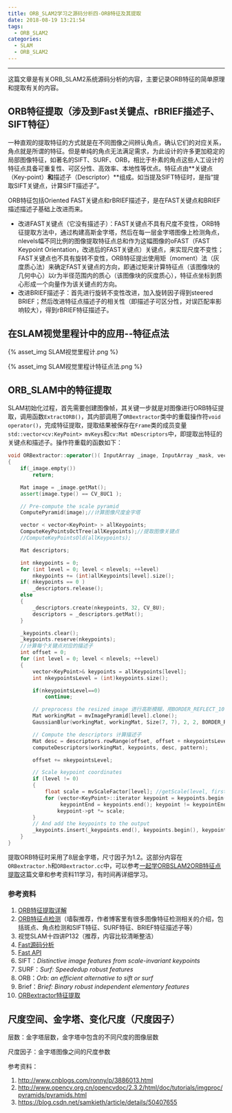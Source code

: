```yaml
---
title: ORB_SLAM2学习之源码分析四-ORB特征及其提取
date: 2018-08-19 13:21:54
tags: 
  - ORB_SLAM2
categories: 
  - SLAM
  - ORB_SLAM2
---
```


---

这篇文章是有关ORB_SLAM2系统源码分析的内容，主要记录ORB特征的简单原理和提取有关的内容。

<!--more--->

## ORB特征提取（涉及到Fast关键点、rBRIEF描述子、SIFT特征）

一种直观的提取特征的方式就是在不同图像之间辨认角点，确认它们的对应关系，角点就是所谓的特征。但是单纯的角点无法满足需求，为此设计的许多更加稳定的局部图像特征，如著名的SIFT、SURF、ORB，相比于朴素的角点这些人工设计的特征点具备可重复性、可区分性、高效率、本地性等优点。特征点由**关键点（Key-point）**和**描述子（Descriptor）**组成。如当提及SIFT特征时，是指“提取SIFT关键点，计算SIFT描述子”。

ORB特征包括Oriented FAST关键点和rBRIEF描述子，是在FAST关键点和BRIEF描述描述子基础上改进而来。

- 改进FAST关键点（它没有描述子）：FAST关键点不具有尺度不变性，ORB特征提取方法中，通过构建高斯金字塔，然后在每一层金字塔图像上检测角点，nlevels幅不同比例的图像提取特征点总和作为这幅图像的oFAST（FAST Keypoint Orientation，改进后的FAST关键点）关键点，来实现尺度不变性；FAST关键点也不具有旋转不变性，ORB特征提出使用矩（moment）法（灰度质心法）来确定FAST关键点的方向，即通过矩来计算特征点（该图像块的几何中心）以r为半径范围内的质心（该图像块的灰度质心），特征点坐标到质心形成一个向量作为该关键点的方向。
- 改进BRIEF描述子：首先进行旋转不变性改进，加入旋转因子得到steered BRIEF；然后改进特征点描述子的相关性（即描述子可区分性，对误匹配率影响较大），得到rBRIEF特征描述子。

## 在SLAM视觉里程计中的应用--特征点法

{% asset_img SLAM视觉里程计.png %}

{% asset_img SLAM视觉里程计特征点法.png %}

## ORB_SLAM中的特征提取

SLAM初始化过程，首先需要创建图像帧，其关键一步就是对图像进行ORB特征提取，调用函数`ExtractORB()`，其内部调用了`ORBextractor`类中的重载操作符`void operator()`，完成特征提取，提取结果被保存在`Frame`类的成员变量`std::vector<cv:KeyPoint> mvKeys`和`cv:Mat mDescriptors`中，即提取出特征的关键点和描述子。操作符重载的函数如下：

~~~c++
void ORBextractor::operator()( InputArray _image, InputArray _mask, vector<KeyPoint>& _keypoints, OutputArray _descriptors)
{
    if(_image.empty())
        return;

    Mat image = _image.getMat();
    assert(image.type() == CV_8UC1 );

    // Pre-compute the scale pyramid
    ComputePyramid(image);//计算图像尺度金字塔

    vector < vector<KeyPoint> > allKeypoints;
    ComputeKeyPointsOctTree(allKeypoints);//提取图像关键点
    //ComputeKeyPointsOld(allKeypoints);

    Mat descriptors;

    int nkeypoints = 0;
    for (int level = 0; level < nlevels; ++level)
        nkeypoints += (int)allKeypoints[level].size();
    if( nkeypoints == 0 )
        _descriptors.release();
    else
    {
        _descriptors.create(nkeypoints, 32, CV_8U);
        descriptors = _descriptors.getMat();
    }

    _keypoints.clear();
    _keypoints.reserve(nkeypoints);
	//计算每个关键点对应的描述子
    int offset = 0;
    for (int level = 0; level < nlevels; ++level)
    {
        vector<KeyPoint>& keypoints = allKeypoints[level];
        int nkeypointsLevel = (int)keypoints.size();

        if(nkeypointsLevel==0)
            continue;

        // preprocess the resized image 进行高斯模糊，用BORDER_REFLECT_101方法处理边缘
        Mat workingMat = mvImagePyramid[level].clone();
        GaussianBlur(workingMat, workingMat, Size(7, 7), 2, 2, BORDER_REFLECT_101);

        // Compute the descriptors 计算描述子
        Mat desc = descriptors.rowRange(offset, offset + nkeypointsLevel);
        computeDescriptors(workingMat, keypoints, desc, pattern);

        offset += nkeypointsLevel;

        // Scale keypoint coordinates
        if (level != 0)
        {
            float scale = mvScaleFactor[level]; //getScale(level, firstLevel, scaleFactor);
            for (vector<KeyPoint>::iterator keypoint = keypoints.begin(),
                 keypointEnd = keypoints.end(); keypoint != keypointEnd; ++keypoint)
                keypoint->pt *= scale;
        }
        // And add the keypoints to the output
        _keypoints.insert(_keypoints.end(), keypoints.begin(), keypoints.end());
    }
}
~~~

提取ORB特征时采用了8层金字塔，尺寸因子为1.2。这部分内容在`ORBextractor.h`和`ORBextractor.cc`中，可以参考[一起学ORBSLAM2ORB特征点提取](https://blog.csdn.net/qq_30356613/article/details/75231440)这篇文章和参考资料11学习，有时间再详细学习。

### 参考资料

1. [ORB特征提取详解](https://blog.csdn.net/zouzoupaopao229/article/details/52625678)
2. [ORB特征点检测](http://www.cnblogs.com/ronny/p/4083537.html )（墙裂推荐，作者博客里有很多图像特征检测相关的介绍，包括斑点、角点检测和SIFT特征、SURF特征、BRIEF特征描述子等）
4. 视觉SLAM十四讲P132（推荐，内容比较清晰整洁）
5. [Fast源码分析](https://blog.csdn.net/zhaocj/article/details/40301561)
6. [Fast API](http://opencv.jp/opencv-2.2_org/cpp/features2d_feature_detection_and_description.html?highlight=fast#StarDetector)
7. SIFT：*Distinctive image features from scale-invariant keypoints*
8. SURF：*Surf: Speededup robust features*
9. ORB：*Orb: an efficient alternative to sift or surf*
9. Brief：*Brief: Binary robust independent elementary features*
10. [ORBextractor特征提取](https://www.cnblogs.com/shang-slam/p/6421940.html)

## 尺度空间、金字塔、变化尺度（尺度因子）

层数：金字塔层数，金字塔中包含的不同尺度的图像层数

尺度因子：金字塔图像之间的尺度参数

参考资料：

1. http://www.cnblogs.com/ronny/p/3886013.html
2. http://www.opencv.org.cn/opencvdoc/2.3.2/html/doc/tutorials/imgproc/pyramids/pyramids.html
3. https://blog.csdn.net/samkieth/article/details/50407655

### 